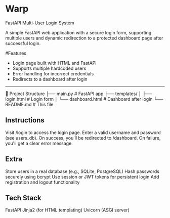 # Warp
FastAPI Multi-User Login System

A simple FastAPI web application with a secure login form, supporting multiple users and dynamic redirection to a protected dashboard page after successful login.

#Features
- Login page built with HTML and FastAPI
- Supports multiple hardcoded users
- Error handling for incorrect credentials
- Redirects to a dashboard after login

---
📁 Project Structure
├── main.py # FastAPI app
├── templates/
│ ├── login.html # Login form
│ └── dashboard.html # Dashboard after login
└── README.md # This file

## Instructions
Visit /login to access the login page.
Enter a valid username and password (see users_db).
On success, you'll be redirected to /dashboard.
On failure, you'll get a clear error message.


## Extra
Store users in a real database (e.g., SQLite, PostgreSQL)
Hash passwords securely using bcrypt
Use session or JWT tokens for persistent login
Add registration and logout functionality

## Tech Stack
FastAPI
Jinja2 (for HTML templating)
Uvicorn (ASGI server)
